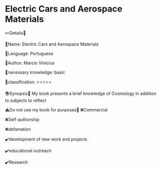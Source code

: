 # Electric Cars and Aerospace Materials

✏️Details📏

🔸Name: Electric Cars and Aerospace Materials

🔹Language: Portuguese

🔸Author: Marcio Vinicius

🔹necessary knowledge: basic

🔸classification: ⭐⭐⭐⭐⭐

📚Synopsis📐
My book presents a brief knowledge of Cosmology in addition to subjects to reflect

⚠️Do not use my book for purposes🚧
❌Commercial

❌Self-authorship

❌defamation

✔️development of new work and projects

✔️educational outreach

✔️Research
